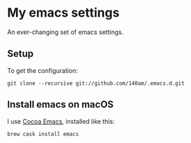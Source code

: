 # My emacs settings

An ever-changing set of emacs settings.

## Setup

To get the configuration:

    git clone --recursive git://github.com/140am/.emacs.d.git

## Install emacs on macOS

I use [Cocoa Emacs](https://emacsformacosx.com/), installed like this:

    brew cask install emacs